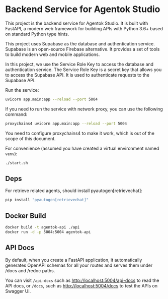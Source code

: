 # Backend Service for Agentok Studio

This project is the backend service for Agentok Studio. It is built with FastAPI, a modern web framework for building APIs with Python 3.6+ based on standard Python type hints.

This project uses Supabase as the database and authentication service. Supabase is an open-source Firebase alternative. It provides a set of tools to build modern web and mobile applications.

In this project, we use the Service Role Key to access the database and authentication service. The Service Role Key is a secret key that allows you to access the Supabase API. It is used to authenticate requests to the Supabase API.

Run the service:

```bash
uvicorn app.main:app --reload --port 5004
```

If you need to run the service with network proxy, you can use the following command:

```bash
proxychains4 uvicorn app.main:app --reload --port 5004
```

You need to configure proxychains4 to make it work, which is out of the scope of this document.

For convenience (assumed you have created a virtual environment named `venv`):

```bash
./start.sh
```

## Deps

For retrieve related agents, should install pyautogen[retrievechat]:

```bash
pip install "pyautogen[retrievechat]"
```

## Docker Build

```bash
docker build -t agentok-api ./api
docker run -d -p 5004:5004 agentok-api
```

## API Docs

By default, when you create a FastAPI application, it automatically generates OpenAPI schemas for all your routes and serves them under /docs and /redoc paths.

You can visit `/api-docs` such as [http://localhost:5004/api-docs](http://localhost:5004/api-docs) to read the API docs, or `/docs`, such as [http://localhost:5004/docs](http://localhost:5004/docs) to test the APIs on Swagger UI.
